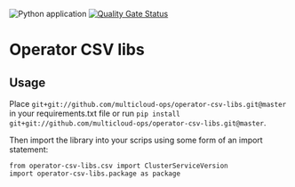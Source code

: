 ![Python application](https://github.com/multicloud-ops/operator-csv-libs/workflows/Python%20application/badge.svg) [![Quality Gate Status](https://sonarcloud.io/api/project_badges/measure?project=multicloud-ops_operator-csv-libs&metric=alert_status)](https://sonarcloud.io/dashboard?id=multicloud-ops_operator-csv-libs)
# Operator CSV libs

## Usage

Place `git+git://github.com/multicloud-ops/operator-csv-libs.git@master` in your requirements.txt file or run `pip install git+git://github.com/multicloud-ops/operator-csv-libs.git@master`. 
  
Then import the library into your scrips using some form of an import statement:
```
from operator-csv-libs.csv import ClusterServiceVersion
import operator-csv-libs.package as package
```
